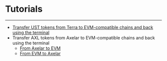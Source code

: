 # Tutorials
----

* [Transfer UST tokens from Terra to EVM-compatible chains and back using the terminal](/tutorials/ust-evm)
* Transfer AXL tokens from Axelar to EVM-compatible chains and back using the terminal
    * [From Axelar to EVM](/tutorials/axl-to-evm)
    * [From EVM to Axelar](/tutorials/axl-from-evm)
